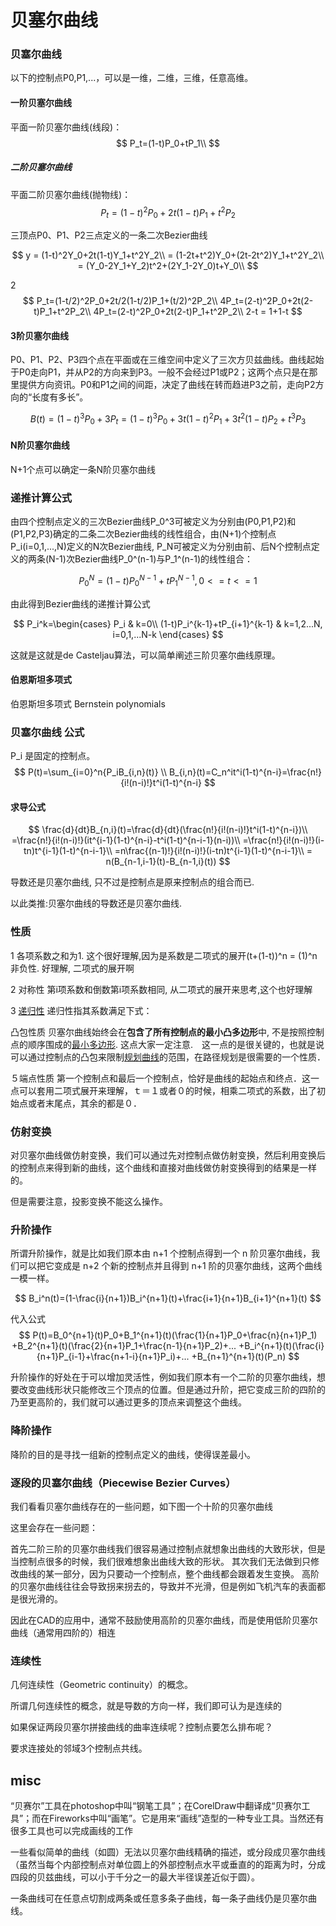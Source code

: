 # 贝塞尔曲线


### 贝塞尔曲线

以下的控制点P0,P1,...，可以是一维，二维，三维，任意高维。

#### 一阶贝塞尔曲线

平面一阶贝塞尔曲线(线段)：
$$
P_t=(1-t)P_0+tP_1\\
$$

##### 二阶贝塞尔曲线

平面二阶贝塞尔曲线(抛物线)：
$$
P_t=(1-t)^2P_0+2t(1-t)P_1+t^2P_2
$$

三顶点P0、P1、P2三点定义的一条二次Bezier曲线

$$
y = (1-t)^2Y_0+2t(1-t)Y_1+t^2Y_2\\
= (1-2t+t^2)Y_0+(2t-2t^2)Y_1+t^2Y_2\\
= (Y_0-2Y_1+Y_2)t^2+(2Y_1-2Y_0)t+Y_0\\
$$



2
$$
P_t=(1-t/2)^2P_0+2t/2(1-t/2)P_1+(t/2)^2P_2\\
4P_t=(2-t)^2P_0+2t(2-t)P_1+t^2P_2\\
4P_t=(2-t)^2P_0+2t(2-t)P_1+t^2P_2\\
2-t = 1+1-t
$$

#### 3阶贝塞尔曲线
P0、P1、P2、P3四个点在平面或在三维空间中定义了三次方贝兹曲线。曲线起始于P0走向P1，并从P2的方向来到P3。一般不会经过P1或P2；这两个点只是在那里提供方向资讯。P0和P1之间的间距，决定了曲线在转而趋进P3之前，走向P2方向的“长度有多长”。

$$
B(t)=(1-t)^3P_0+3
P_t=(1-t)^3P_0+3t(1-t)^2P_1+3t^2(1-t)P_2+t^3P_3
$$

#### N阶贝塞尔曲线

N+1个点可以确定一条N阶贝塞尔曲线

### 递推计算公式


由四个控制点定义的三次Bezier曲线P_0^3可被定义为分别由(P0,P1,P2)和(P1,P2,P3)确定的二条二次Bezier曲线的线性组合，由(N+1)个控制点P_i(i=0,1,...,N)定义的N次Bezier曲线, P_N可被定义为分别由前、后N个控制点定义的两条(N-1)次Bezier曲线P_0^(n-1)与P_1^(n-1)的线性组合：

$$
P_0^N=(1-t)P_0^{N-1}+tP_1^{N-1}, 0<=t<=1
$$

由此得到Bezier曲线的递推计算公式


$$
P_i^k=\begin{cases} P_i & k=0\\
(1-t)P_i^{k-1}+tP_{i+1}^{k-1} & k=1,2...N, i=0,1,...N-k
\end{cases}
$$

这就是这就是de Casteljau算法，可以简单阐述三阶贝塞尔曲线原理。
#### 伯恩斯坦多项式
伯恩斯坦多项式 Bernstein polynomials

### 贝塞尔曲线 公式

P_i 是固定的控制点。
$$
P(t)=\sum_{i=0}^n{P_iB_{i,n}(t)} \\
B_{i,n}(t)=C_n^it^i(1-t)^{n-i}=\frac{n!}{i!(n-i)!}t^i(1-t)^{n-i}
$$

#### 求导公式

$$
\frac{d}{dt}B_{n,i}(t)=\frac{d}{dt}(\frac{n!}{i!(n-i)!}t^i(1-t)^{n-i})\\
=\frac{n!}{i!(n-i)!}(it^{i-1}(1-t)^{n-i}-t^i(1-t)^{n-i-1}(n-i))\\
=\frac{n!}{i!(n-i)!}(i-tn)t^{i-1}(1-t)^{n-i-1}\\
=n\frac{(n-1)!}{i!(n-i)!}(i-tn)t^{i-1}(1-t)^{n-i-1}\\
= n(B_{n-1,i-1}(t)-B_{n-1,i}(t))
$$



导数还是贝塞尔曲线, 只不过是控制点是原来控制点的组合而已.



以此类推:贝塞尔曲线的导数还是贝塞尔曲线.

### 性质

  1 各项系数之和为1.
这个很好理解,因为是系数是二项式的展开(t+(1-t))^n = (1)^n非负性. 好理解, 二项式的展开啊

2 对称性
第i项系数和倒数第i项系数相同, 从二项式的展开来思考,这个也好理解  

3 [递归性](https://www.zhihu.com/search?q=递归性&search_source=Entity&hybrid_search_source=Entity&hybrid_search_extra={"sourceType"%3A"answer"%2C"sourceId"%3A1184466425})
递归性指其系数满足下式：

 凸包性质
贝塞尔曲线始终会在**包含了所有控制点的最小凸多边形**中, 不是按照控制点的顺序围成的[最小多边形](https://www.zhihu.com/search?q=最小多边形&search_source=Entity&hybrid_search_source=Entity&hybrid_search_extra={"sourceType"%3A"answer"%2C"sourceId"%3A1184466425}). 这点大家一定注意.　这一点的是很关键的，也就是说可以通过控制点的凸包来限制[规划曲线](https://www.zhihu.com/search?q=规划曲线&search_source=Entity&hybrid_search_source=Entity&hybrid_search_extra={"sourceType"%3A"answer"%2C"sourceId"%3A1184466425})的范围，在路径规划是很需要的一个性质．

５端点性质
第一个控制点和最后一个控制点，恰好是曲线的起始点和终点．这一点可以套用二项式展开来理解，ｔ＝１或者０的时候，相乘二项式的系数，出了初始点或者末尾点，其余的都是０．

### 仿射变换
对贝塞尔曲线做仿射变换，我们可以通过先对控制点做仿射变换，然后利用变换后的控制点来得到新的曲线，这个曲线和直接对曲线做仿射变换得到的结果是一样的。

但是需要注意，投影变换不能这么操作。
### 升阶操作
所谓升阶操作，就是比如我们原本由 n+1 个控制点得到一个 n 阶贝塞尔曲线，我们可以把它变成是 n+2 个新的控制点并且得到 n+1 阶的贝塞尔曲线，这两个曲线一模一样。


$$
B_i^n(t)=(1-\frac{i}{n+1})B_i^{n+1}(t)+\frac{i+1}{n+1}B_{i+1}^{n+1}(t)
$$

代入公式
$$
P(t)=B_0^{n+1}(t)P_0+B_1^{n+1}(t)(\frac{1}{n+1}P_0+\frac{n}{n+1}P_1)
+B_2^{n+1}(t)(\frac{2}{n+1}P_1+\frac{n-1}{n+1}P_2)+...
+B_i^{n+1}(t)(\frac{i}{n+1}P_{i-1}+\frac{n+1-i}{n+1}P_i)+...
+B_{n+1}^{n+1}(t)(P_n)
$$


升阶操作的好处在于可以增加灵活性，例如我们原本有一个二阶的贝塞尔曲线，想要改变曲线形状只能修改三个顶点的位置。但是通过升阶，把它变成三阶的四阶的乃至更高阶的，我们就可以通过更多的顶点来调整这个曲线。
### 降阶操作
降阶的目的是寻找一组新的控制点定义的曲线，使得误差最小。
### 逐段的贝塞尔曲线（Piecewise Bezier Curves）
我们看看贝塞尔曲线存在的一些问题，如下图一个十阶的贝塞尔曲线

这里会存在一些问题：

首先二阶三阶的贝塞尔曲线我们很容易通过控制点就想象出曲线的大致形状，但是当控制点很多的时候，我们很难想象出曲线大致的形状。
其次我们无法做到只修改曲线的某一部分，因为只要动一个控制点，整个曲线都会跟着发生变换。
高阶的贝塞尔曲线往往会导致拐来拐去的，导致并不光滑，但是例如飞机汽车的表面都是很光滑的。


因此在CAD的应用中，通常不鼓励使用高阶的贝塞尔曲线，而是使用低阶贝塞尔曲线（通常用四阶的）相连


### 连续性

几何连续性（Geometric continuity）的概念。

所谓几何连续性的概念，就是导数的方向一样，我们即可认为是连续的


如果保证两段贝塞尔拼接曲线的曲率连续呢？控制点要怎么排布呢？

要求连接处的邻域3个控制点共线。
## misc



“贝赛尔”工具在photoshop中叫“钢笔工具”；在CorelDraw中翻译成“贝赛尔工具”；而在Fireworks中叫“画笔”。它是用来“画线”造型的一种专业工具。当然还有很多工具也可以完成画线的工作

一些看似简单的曲线（如圆）无法以贝塞尔曲线精确的描述，或分段成贝塞尔曲线（虽然当每个内部控制点对单位圆上的外部控制点水平或垂直的的距离为时，分成四段的贝兹曲线，可以小于千分之一的最大半径误差近似于圆）。

一条曲线可在任意点切割成两条或任意多条子曲线，每一条子曲线仍是贝塞尔曲线。

